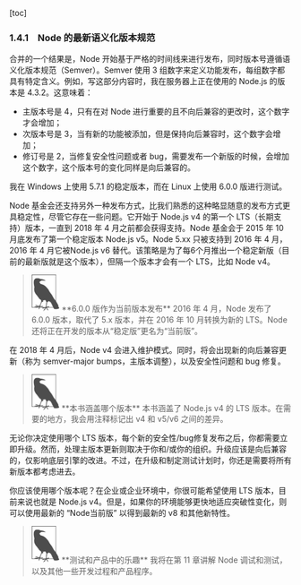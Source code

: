[toc]

### 1.4.1　Node 的最新语义化版本规范

合并的一个结果是，Node 开始基于严格的时间线来进行发布，同时版本号遵循语义化版本规范（Semver）。Semver 使用 3 组数字来定义功能发布，每组数字都具有特定含义。例如，写这部分内容时，我在服务器上正在使用的 Node.js 的版本是 4.3.2。这意味着：

+ 主版本号是 4，只有在对 Node 进行重要的且不向后兼容的更改时，这个数字才会增加；
+ 次版本号是 3，当有新的功能被添加，但是保持向后兼容时，这个数字会增加；
+ 修订号是 2，当修复安全性问题或者 bug，需要发布一个新版的时候，会增加这个数字，这个版本号的变化同样是向后兼容的。

我在 Windows 上使用 5.7.1 的稳定版本，而在 Linux 上使用 6.0.0 版进行测试。

Node 基金会还支持另外一种发布方式，比我们熟悉的这种略显随意的发布方式更具稳定性，尽管它存在一些问题。它开始于 Node.js v4 的第一个 LTS（长期支持）版本，一直到 2018 年 4 月之前都会获得支持。Node 基金会于 2015 年 10 月底发布了第一个稳定版本 Node.js v5。Node 5.xx 只被支持到 2016 年 4 月，2016 年 4 月它被Node.js v6 替代。该策略是为了每6个月推出一个稳定新版（目前的最新版就是这个版本），但隔一个版本才会有一个 LTS，比如 Node v4。

> <img class="my_markdown" src="../images/20.png" style="zoom:50%;" />
> **6.0.0 版作为当前版本发布**
> 2016 年 4 月，Node 发布了 6.0.0 版本，取代了 5.x 版本，并在 2016 年 10 月转换为新的 LTS。Node 还将正在开发的版本从“稳定版”更名为“当前版”。

在 2018 年 4 月后，Node v4 会进入维护模式。同时，将会出现新的向后兼容更新（称为 semver-major bumps，主版本调整），以及安全性问题和 bug 修复。

> <img class="my_markdown" src="../images/21.png" style="zoom:50%;" />
> **本书涵盖哪个版本**
> 本书涵盖了 Node.js v4 的 LTS 版本。在需要的地方，我会用注释标记出 v4 和 v5/v6 之间的差异。

无论你决定使用哪个 LTS 版本，每个新的安全性/bug修复发布之后，你都需要立即升级。然而，处理主版本更新则取决于你和/或你的组织。升级应该是向后兼容的，仅影响底层引擎的改进。不过，在升级和制定测试计划时，你还是需要将所有新版本都考虑进去。

你应该使用哪个版本呢？在企业或企业环境中，你很可能希望使用 LTS 版本，目前来说也就是 Node.js v4。但是，如果你的环境能够更快地适应突破性变化，则可以使用最新的 “Node当前版” 以得到最新的 v8 和其他新特性。

> <img class="my_markdown" src="../images/22.png" style="zoom: 50%;" />
> **测试和产品中的乐趣**
> 我将在第 11 章讲解 Node 调试和测试，以及其他一些开发过程和产品程序。

